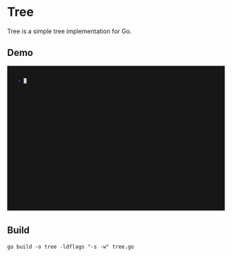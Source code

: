 # Tree
Tree is a simple tree implementation for Go.

## Demo
![](./demo/demo.gif)

## Build
```
go build -o tree -ldflags "-s -w" tree.go
```

